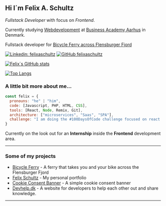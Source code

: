 <h2>Hi I´m Felix A. Schultz</h2>
<p><em>Fullstack Developer</em> with focus on <em>Frontend</em>.</p>
<p>
Currently studying <a href="https://www.eaaa.dk" target="_blank">Webdevelopment</a> at <a href="https://www.eaaa.dk" target="_blank">Business Academy Aarhus</a> in Denmark.
</p>
<p>Fullstack developer for <a href="https://www.bicycleferry.com" target="_blank">Bicycle Ferry across Flensburger Fjord</a></p>

[![Linkedin: felixaschultz](https://img.shields.io/badge/-felixaschultz-blue?style=flat-square&logo=Linkedin&logoColor=white&link=https://www.linkedin.com/in/felix-schultz/)](https://www.linkedin.com/in/felixaschultz/)
[![GitHub felixaschultz](https://img.shields.io/github/followers/felixaschultz?label=follow&style=social)](https://www.github.com/felixaschultz)

[![Felix´s GitHub stats](https://github-readme-stats.vercel.app/api?username=felixaschultz&show_icons=true&theme=tokyonight)](https://github.com/anuraghazra/github-readme-stats)

[![Top Langs](https://github-readme-stats.vercel.app/api/top-langs/?username=felixaschultz&theme=tokyonight)](https://github.com/anuraghazra/github-readme-stats)

### A little bit more about me...

```javascript
const felix = {
  pronouns: "he" | "him",
  code: [Javascript, PHP, HTML, CSS],
  tools: [React, Node, Remix, Git],
  architecture: ["microservices", "Saas", "SPA"],
  challenge: "I am doing the #100DaysOfCode challenge focused on react and typescript"
}
```
Currently on the look out for an <b>Internship</b> inside the <b>Frontend</b> development area.

---

### Some of my projects

- [Bicycle Ferry](https://www.bicycleferry.com) - A ferry that takes you and your bike across the Flensburger Fjord
- [Felix Schultz](https://www.felix-schultz.net) - My personal portfolio
- [Cookie Consent Banner](https://github.com/felixaschultz/intastellar-gdpr-cookiebanner) - A simple cookie consent banner
- [Devhelp.dk](https://www.devhelp.dk) - A website for developers to help each other out and share knowledge.

---